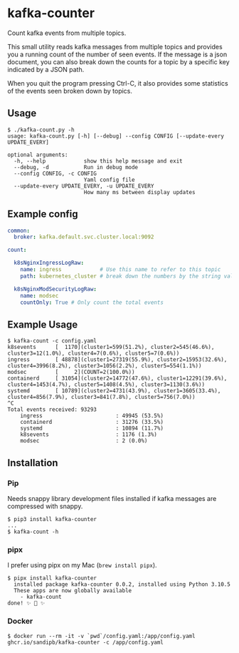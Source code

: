 # kafka-counter

Count kafka events from multiple topics.

This small utility reads kafka messages from multiple topics and provides you a
running count of the number of seen events. If the message is a json document,
you can also break down the counts for a topic by a specific key indicated by a
JSON path.

When you quit the program pressing Ctrl-C, it also provides some statistics of
the events seen broken down by topics.

## Usage

```console
$ ./kafka-count.py -h
usage: kafka-count.py [-h] [--debug] --config CONFIG [--update-every UPDATE_EVERY]

optional arguments:
  -h, --help            show this help message and exit
  --debug, -d           Run in debug mode
  --config CONFIG, -c CONFIG
                        Yaml config file
  --update-every UPDATE_EVERY, -u UPDATE_EVERY
                        How many ms between display updates
```

## Example config

```yaml
common:
  broker: kafka.default.svc.cluster.local:9092

count:

  k8sNginxIngressLogRaw:
    name: ingress            # Use this name to refer to this topic
    path: kubernetes_cluster # break down the numbers by the string value at this jsonpath location

  k8sNginxModSecurityLogRaw:
    name: modsec
    countOnly: True # Only count the total events
```

## Example Usage

```console
$ kafka-count -c config.yaml
k8sevents      [  1170](cluster1=599(51.2%), cluster2=545(46.6%), cluster3=12(1.0%), cluster4=7(0.6%), cluster5=7(0.6%))
ingress        [ 48878](cluster1=27319(55.9%), cluster2=15953(32.6%), cluster4=3996(8.2%), cluster3=1056(2.2%), cluster5=554(1.1%))
modsec         [     2](COUNT=2(100.0%))
containerd     [ 31054](cluster2=14772(47.6%), cluster1=12291(39.6%), cluster4=1453(4.7%), cluster5=1408(4.5%), cluster3=1130(3.6%))
systemd        [ 10789](cluster2=4731(43.9%), cluster1=3605(33.4%), cluster4=856(7.9%), cluster3=841(7.8%), cluster5=756(7.0%))
^C
Total events received: 93293
	ingress                       : 49945 (53.5%)
	containerd                    : 31276 (33.5%)
	systemd                       : 10894 (11.7%)
	k8sevents                     : 1176 (1.3%)
	modsec                        : 2 (0.0%)
```

## Installation

### Pip

Needs snappy library development files installed if kafka messages are compressed with snappy.

```console
$ pip3 install kafka-counter
...
$ kafka-count -h
```

### pipx

I prefer using pipx on my Mac (`brew install pipx`).

```console
$ pipx install kafka-counter
  installed package kafka-counter 0.0.2, installed using Python 3.10.5
  These apps are now globally available
    - kafka-count
done! ✨ 🌟 ✨
```

### Docker

```console
$ docker run --rm -it -v `pwd`/config.yaml:/app/config.yaml ghcr.io/sandipb/kafka-counter -c /app/config.yaml
```
